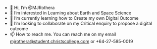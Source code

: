 - 👋 Hi, I’m @MJRothera
- 👀 I’m interested in Learning about Earth and Space Science
- 🌱 I’m currently learning how to Create my own Digital Outcome
- 💞️ I’m looking to collaborate on my Critical enquiry to propose a digital outcome
- 📫 How to reach me. You can reach me on my email mjrothera@student.christscollege.com or +64-27-585-0019

<!---
MJRothera/MJRothera is a ✨ special ✨ repository because its `README.md` (this file) appears on your GitHub profile.
You can click the Preview link to take a look at your changes.
--->
